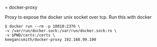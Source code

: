 = docker-proxy

Proxy to expose the docker unix socket over tcp. Run this with docker

    $ docker run --rm -p 10810:2376 \
    -v /var/run/docker.sock:/var/run/docker.sock:ro \
    -v $PWD/certs:/certs \
    keegancsmith/docker-proxy 192.168.99.100

